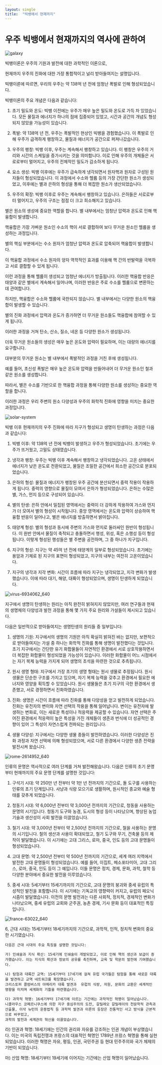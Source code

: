 ```yaml
---
layout: single
title:  "빅뱅에서 현재까지"
---
```


# 우주 빅뱅에서 현재까지의 역사에 관하여


![galaxy](https://github.com/jasminherb/jasminherb.github.io/assets/133365586/574facc1-49df-44c2-965d-5e41dc2b376b)

빅뱅이론은 우주의 기원과 발전에 대한 과학적인 이론으로, 

현재까지 우주의 진화에 대한 가장 통합적이고 널리 받아들여지는 설명입니다. 

빅뱅이론에 따르면, 우리의 우주는 약 138억 년 전에 엄청난 폭발로 인해 형성되었습니다.

빅뱅이론의 주요 개념은 다음과 같습니다:

1.	초기 밀도와 온도: 빅뱅 이전에는 우주가 매우 높은 밀도와 온도로 가득 차 있었습니다. 모든 물질과 에너지가 하나의 점에 집중되어 있었고, 시간과 공간의 개념도 형성되지 않았을 가능성이 있습니다.

2.	폭발: 약 138억 년 전, 우주는 폭발적인 현상인 빅뱅을 경험했습니다. 이 폭발로 인해 우주가 급격하게 팽창하고, 물질과 에너지가 공간으로 퍼져나갔습니다.

3.	우주의 팽창: 빅뱅 이후, 우주는 계속해서 팽창하고 있습니다. 이 팽창은 우주의 거리와 시간의 스케일을 증가시키는 것을 의미합니다. 이로 인해 우주의 개체들은 서로로부터 멀어지고, 우주의 전체적인 밀도가 감소하게 됩니다.

4.	요소 생성: 빅뱅 이후에는 우주가 급속하게 냉각되면서 원자핵과 원자로 구성된 원자들이 형성되었습니다. 이 과정에서 수소와 헬륨 등의 가장 간단한 원소가 생성되었고, 이후에는 별과 은하의 형성을 통해 더 복잡한 원소가 생산되었습니다.

5.	우주의 확장: 빅뱅 이후로 우주는 계속해서 팽창하고 있습니다. 은하들은 서로로부터 멀어지고, 우주의 구조는 점점 더 크고 희소해지고 있습니다.

별은 원소의 생성에 중요한 역할을 합니다. 별 내부에서는 엄청난 압력과 온도로 인해 핵융합이 발생합니다. 

핵융합은 가장 가벼운 원소인 수소의 핵이 서로 결합하여 보다 무거운 원소인 헬륨을 생성하는 과정입니다.

별의 핵심 부분에서는 수소 원자가 엄청난 압력과 온도로 압축되어 핵융합이 발생합니다. 


이 핵융합 과정에서 수소 원자의 양자 역학적인 효과를 이용해 핵 간의 반발력을 극복하고 서로 결합할 수 있게 됩니다. 

이런 과정을 통해 헬륨이 생성되고 엄청난 에너지가 방출됩니다. 이러한 핵융합 반응은 태양과 같은 별에서 계속해서 일어나며, 이러한 반응은 주로 수소를 헬륨으로 변환하는데 관여합니다.

하지만, 핵융합은 수소와 헬륨에 국한되지 않습니다. 별 내부에서는 다양한 원소의 핵융합이 발생할 수 있습니다. 

별의 진화 과정에서 압력과 온도가 증가하면 더 무거운 원소들도 핵융합에 참여할 수 있게 됩니다.

이러한 과정을 거쳐 탄소, 산소, 질소, 네온 등 다양한 원소가 생성됩니다.

더욱 무거운 원소들의 생성은 매우 높은 온도와 압력이 필요하며, 이는 대량의 에너지를 요구합니다. 

대부분의 무거운 원소는 별 내부에서 폭발적인 과정을 거친 후에 생성됩니다. 

예를 들어, 초신성 폭발은 매우 높은 온도와 압력을 만들어내어 더 무거운 원소인 철과 같은 원소를 생성합니다.

따라서, 별은 수소를 기반으로 한 핵융합 과정을 통해 다양한 원소를 생성하는 중요한 역할을 합니다. 

이러한 과정은 우리 주변의 원소 다양성과 우주의 화학적 진화에 영향을 미치는 중요한 과정입니다.

![solar-system](https://github.com/jasminherb/jasminherb.github.io/assets/133365586/91a1ceaa-6f8f-405a-a629-85bd79b6d9b5)

빅뱅 이후 현재까지의 우주 진화에 따라 지구가 형성되고 생명이 탄생하는 과정은 다음과 같습니다:

1.	빅뱅 이후: 약 138억 년 전에 빅뱅이 발생하고 우주가 형성되었습니다. 초기에는 우주가 뜨거웠고, 고밀도 상태였습니다.


2.	냉각과 팽창: 우주는 빅뱅 이후 계속해서 팽창하고 냉각되었습니다. 고온 상태에서 에너지가 낮은 온도로 전환되었고, 물질은 조밀한 공간에서 희소한 공간으로 분포되었습니다.

3.  은하의 형성: 물질과 에너지가 팽창된 우주 공간에 분산되면서 중력 작용이 작용하게 됩니다. 중력의 영향으로 물질이 모여서 은하가 형성되었습니다. 은하는 수많은 별, 가스, 먼지 등으로 구성되어 있습니다.

4.  별의 탄생: 은하 안에서 밀집된 영역에서는 중력이 더 강하게 작용하여 가스와 먼지가 더 모여서 별의 형성이 시작됩니다. 중앙 영역에서는 온도와 압력이 상승하여 핵융합 반응이 일어나고, 별은 에너지를 방출하면서 밝아집니다.

5.  태양계 형성: 별의 형성과 동시에 주변의 가스와 먼지로 둘러싸인 원반이 형성됩니다. 이 원반 안에서 물질이 축적되고 충돌하면서 행성, 위성, 혹은 소행성 등이 형성됩니다. 이렇게 형성된 행성들은 별 주변을 공전하며, 그 중 하나가 지구입니다.

6.  지구의 형성: 지구는 약 45억 년 전에 태양계의 일부로 형성되었습니다. 초기에는 용암과 기체로 된 지구의 표면이 형성되었고, 지구의 내부는 여전히 고온이었습니다.

7.  지구의 냉각과 지각 변화: 시간이 흐름에 따라 지구는 냉각되었고, 지각 변화가 발생했습니다. 이에 따라 대기, 해양, 대륙이 형성되었으며, 생명이 탄생하게 되었습니다.

![virus-6934062_640](https://github.com/jasminherb/jasminherb.github.io/assets/133365586/4956d556-28d8-4ed1-9b01-9ff254f4df5f)

지구에서 생명이 탄생하는 원리는 아직 완전히 밝혀지지 않았지만, 
여러 연구들과 현재의 생명체의 다양성과 발전 과정을 통해 몇 가지 주요 원리와 가설들이 제시되고 있습니다.

다음은 일반적으로 받아들여지는 생명탄생의 원리들 중 일부입니다:

1.	생명의 기원: 지구에서의 생명의 기원은 아직 확실히 밝혀진 바는 없지만, 보편적으로 받아들여지는 가설 중 하나는 화학적 진화를 통해 생명이 발전했다는 것입니다. 초기 지구에서는 간단한 유기 화합물들이 자연적인 환경에서 서로 상호작용하면서 더 복잡한 화합물이 형성되었을 가능성이 있습니다. 이러한 화합물이 어느 시점에서는 자기 복제 능력을 가지게 되어 생명의 초석을 마련한 것으로 추측됩니다.

2.	원시 생명 형태: 지구에서 가장 초기의 생명 형태는 원시 생물로 추정됩니다. 원시 생물은 단순한 구조를 가지고 있으며, 자기 복제 능력을 갖추고 환경에서 필요한 에너지와 영양을 획득할 수 있었습니다. 원시 생물들은 초기 지구의 극한 환경에서 생존했고, 서로 경쟁하면서 진화하였습니다.

3.	진화: 생명은 시간이 흐름에 따라 진화를 통해 다양성을 얻고 발전하게 되었습니다. 진화는 유전자의 변이와 자연 선택의 작용을 통해 일어납니다. 변이는 유전자에 발생하는 변화로, 이는 새로운 특성이나 적응력을 제공할 수 있습니다. 자연 선택은 주어진 환경에서 적응력이 높은 특성을 가진 개체들이 생존과 번식에 더 성공적인 경향이 있어 그 특성이 자연스럽게 전파되는 원리입니다.

4.	생물 다양성: 지구에서는 다양한 생물 종들이 발전하였습니다. 이러한 다양성은 진화 과정과 자연 선택에 의해 형성되었으며, 서로 다른 환경에서 다양한 생존 전략을 발전시켜 왔습니다.

![rome-2614952_640](https://github.com/jasminherb/jasminherb.github.io/assets/133365586/93b1a949-0451-4192-97e7-35fe3edc9228)


인류의 문명은 역사적으로 여러 단계를 거쳐 발전해왔습니다. 다음은 인류의 초기 문명부터 현재까지의 주요 문명 단계를 설명한 것입니다:

1.	구석기 시대: 약 250만 년 전부터 약 1만 년 전까지의 기간으로, 돌 도구를 사용하는 인류의 초기 단계입니다. 사냥과 식량 모으기로 생활하며, 원시적인 종교와 예술 형태를 갖추게 되었습니다.

2.	청동기 시대: 약 6,000년 전부터 약 3,000년 전까지의 기간으로, 청동을 사용하는 문명의 시기입니다. 청동기 도구와 농경, 도시의 형성 등이 나타났으며, 향상된 농업 기술과 생산성이 사회 발전을 이끌었습니다.

3.	철기 시대: 약 3,000년 전부터 약 2,500년 전까지의 기간으로, 철을 사용하는 문명의 시기입니다. 철의 생산과 사용이 확대되었고, 철기 도구와 무기, 건축물 등의 제작이 발달했습니다. 이 시기에는 고대 그리스, 로마, 중국, 인도 등의 고대 문명들이 형성되었습니다.

4.	고대 문명: 약 2,500년 전부터 약 500년 전까지의 기간으로, 세계 여러 지역에서 발전한 고대 문명들이 형성되었습니다. 예를 들어, 이집트, 메소포타미아, 고대 그리스, 로마, 중국, 인도 등이 그 예입니다. 이들 문명은 정치, 경제, 문화, 과학, 철학 등 다양한 분야에서 중요한 발전을 이루었습니다.

5.	중세 시대: 5세기부터 15세기까지의 기간으로, 고대 문명의 붕괴와 중세 유럽의 특성적인 발전을 포함합니다. 이 시기에는 기독교의 영향력이 커지고, 유럽의 페오닉시즘이 발달했습니다. 이전의 문명 발전과는 다른 사회적, 정치적, 경제적인 변화가 나타났으며, 중세 유럽의 교회와 군주권, 농촌 경제, 기사 문화 등이 대표적인 특징입니다.


![france-63022_640](https://github.com/jasminherb/jasminherb.github.io/assets/133365586/95f94dc8-c9eb-48d3-adf2-69ef6321b7d9)


6, 근대 시대는 15세기부터 18세기까지의 기간으로, 과학적, 인적, 정치적 변화의 중요한 시기였습니다. 

    다음은 근대 시대의 주요 특징을 설명한 것입니다:
    
    가) 인쇄술과 지식 확산: 15세기에 인쇄술이 개발되었고, 이로 인해 책의 생산과 보급이 증가했습니다. 이는 지식의 확산과 정보의 공유를 촉진하며, 교육 및 학문의 발전에 기여했습니다.
    
    나) 탐험과 대륙간 교역: 15세기부터 17세기에 걸쳐 유럽 국가들은 탐험을 통해 새로운 대륙을 발견하고 교역 네트워크를 확장했습니다. 
    크리스토퍼 콜럼버스의 아메리카 대륙 발견과  유럽의 식량, 자원, 문화의 교환은 세계적인 영향을 미치며 세계화의 기틀을 마련했습니다.
    
    다) 과학적 혁명: 16세기부터 17세기에 이르는 기간에는 과학적인 혁명이 일어났습니다. 
    니콜라우스 코페르니쿠스에 의한 지구 중심주의의 도전, 갈릴레오 갈릴레이의 천문학적 관측과 산출물, 이삭 뉴턴의 운동법칙 등 과학적 발견과 이론의 등장은 전통적인 사고 방식을 근본적으로 바꾸었고, 
    과학의 발전과 세계관의 혁신을 이끌었습니다.
   
   라) 인권과 혁명: 18세기에는 인간의 권리와 자유를 강조하는 인권 개념이 부상했습니다.
   이는 미국의 독립전쟁과 프랑스의 대표적인 혁명인 1789년 프랑스 혁명을 통해 실현되었습니다. 이러한 혁명은 자유, 평등, 인권, 국민주권 등 현대 민주주의와 국가 체제의 기반이 되었습니다.
   
   마) 산업 혁명: 18세기부터 19세기에 이어지는 기간에는 산업 혁명이 일어났습니다. 
